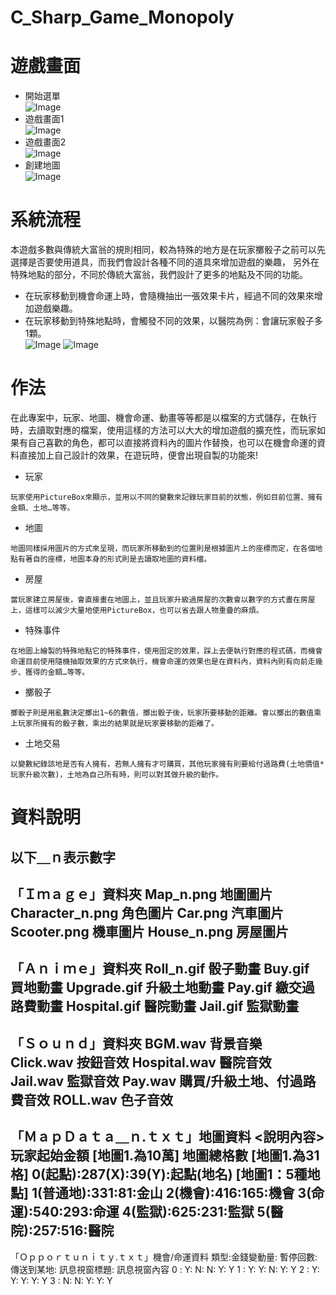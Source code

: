 # C_Sharp_Game_Monopoly
# 遊戲畫面
  * 開始選單  
    ![Image](https://github.com/liti2891/C_Sharp_Game_Monopoly/blob/main/game%20menu.jpg)
  * 遊戲畫面1  
    ![Image](https://github.com/liti2891/C_Sharp_Game_Monopoly/blob/main/game1.JPG)
  * 遊戲畫面2  
    ![Image](https://github.com/liti2891/C_Sharp_Game_Monopoly/blob/main/game2.JPG)
  * 創建地圖  
    ![Image](https://github.com/liti2891/C_Sharp_Game_Monopoly/blob/main/map%20generation.JPG)

# 系統流程  
本遊戲多數與傳統大富翁的規則相同，較為特殊的地方是在玩家擲骰子之前可以先選擇是否要使用道具，而我們會設計各種不同的道具來增加遊戲的樂趣，
另外在特殊地點的部分，不同於傳統大富翁，我們設計了更多的地點及不同的功能。
* 在玩家移動到機會命運上時，會隨機抽出一張效果卡片，經過不同的效果來增加遊戲樂趣。
* 在玩家移動到特殊地點時，會觸發不同的效果，以醫院為例：會讓玩家骰子多1顆。  
![Image](https://github.com/liti2891/C_Sharp_Game_Monopoly/blob/main/process%20chart1.png)
![Image](https://github.com/liti2891/C_Sharp_Game_Monopoly/blob/main/process%20chart2.png)

# 作法  
在此專案中，玩家、地圖、機會命運、動畫等等都是以檔案的方式儲存，在執行時，去讀取對應的檔案，使用這樣的方法可以大大的增加遊戲的擴充性，而玩家如果有自己喜歡的角色，都可以直接將資料內的圖片作替換，也可以在機會命運的資料直接加上自己設計的效果，在遊玩時，便會出現自製的功能來!  
* 玩家
```
玩家使用PictureBox來顯示，並用以不同的變數來記錄玩家目前的狀態，例如目前位置、擁有金額、土地…等等。
```
* 地圖
```
地圖同樣採用圖片的方式來呈現，而玩家所移動到的位置則是根據圖片上的座標而定，在各個地點有著自的座標，地圖本身的形式則是去讀取地圖的資料檔。
```
* 房屋
```
當玩家建立房屋後，會直接畫在地圖上，並且玩家升級過房屋的次數會以數字的方式畫在房屋上，這樣可以減少大量地使用PictureBox，也可以省去跟人物重疊的麻煩。
```
* 特殊事件
```
在地圖上繪製的特殊地點它的特殊事件，使用固定的效果，踩上去便執行對應的程式碼，而機會命運目前使用隨機抽取效果的方式來執行，機會命運的效果也是在資料內，資料內則有向前走幾步、獲得的金額…等等。
```
* 擲骰子
```
擲骰子則是用亂數決定擲出1~6的數值，擲出骰子後，玩家所要移動的距離。會以擲出的數值乘上玩家所擁有的骰子數，乘出的結果就是玩家要移動的距離了。
```
* 土地交易
```
以變數紀錄該地是否有人擁有，若無人擁有才可購買，其他玩家擁有則要給付過路費(土地價值*玩家升級次數)，土地為自己所有時，則可以對其做升級的動作。
```
# 資料說明
**以下＿ｎ表示數字**
---
「Ｉｍａｇｅ」資料夾
Map_n.png		地圖圖片
Character_n.png	角色圖片
Car.png			汽車圖片
Scooter.png		機車圖片
House_n.png		房屋圖片
-
「Ａｎｉｍｅ」資料夾
Roll_n.gif			骰子動畫
Buy.gif			買地動畫
Upgrade.gif		升級土地動畫
Pay.gif			繳交過路費動畫
Hospital.gif		醫院動畫
Jail.gif			監獄動畫
---
「Ｓｏｕｎｄ」資料夾
BGM.wav		背景音樂
Click.wav		按鈕音效
Hospital.wav		醫院音效
Jail.wav			監獄音效
Pay.wav			購買/升級土地、付過路費音效
ROLL.wav		色子音效
---
「ＭａｐＤａｔａ＿ｎ.ｔｘｔ」地圖資料
<說明內容>
玩家起始金額			[地圖1.為10萬]
地圖總格數			[地圖1.為31格]
0(起點):287(X):39(Y):起點(地名)	[地圖1：5種地點]
1(普通地):331:81:金山
2(機會):416:165:機會
3(命運):540:293:命運
4(監獄):625:231:監獄
5(醫院):257:516:醫院
---
「Ｏｐｐｏｒｔｕｎｉｔｙ.ｔｘｔ」機會/命運資料
類型:金錢變動量:   暫停回數:  傳送到某地: 訊息視窗標題: 訊息視窗內容
0   :		Y: 			N: 			N: 			Y: 			Y
1   : 		Y: 			Y: 			N: 			Y: 			Y
2   : 		Y: 			Y: 			Y: 			Y: 			Y
3   : 		N: 			N: 			Y: 			Y: 			Y
